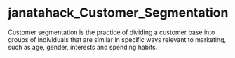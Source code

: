 # janatahack_Customer_Segmentation
Customer segmentation is the practice of dividing a customer base into groups of individuals that are similar in specific ways relevant to marketing, such as age, gender, interests and spending habits.
